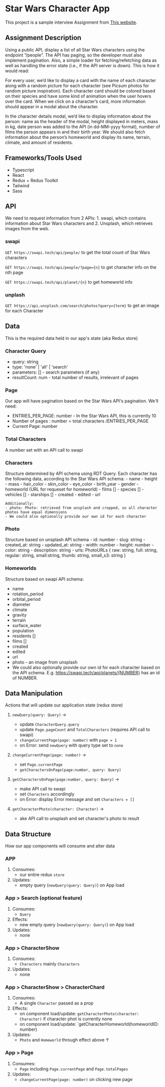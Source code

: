 # Star Wars Character App

This project is a sample interview Assignment from [This website](https://proxify.io/articles/suggestions-for-reactjs-code-test-assignments).

## Assignment Description

Using a public API, display a list of all Star Wars characters using the endpoint “/people”. The API has paging, so the developer must also implement pagination. Also, a simple loader for fetching/refetching data as well as handling the error state (i.e., if the API server is down).
This is how it would read:

For every user, we’d like to display a card with the name of each character along with a random picture for each character (see Picsum photos for random picture inspiration). Each character card should be colored based on their species and have some kind of animation when the user hovers over the card. When we click on a character’s card, more information should appear in a modal about the character.

In the character details modal, we’d like to display information about the person: name as the header of the modal, height displayed in meters, mass in kg, date person was added to the API (in dd-MM-yyyy format), number of films the person appears in and their birth year. We should also fetch information about the person’s homeworld and display its name, terrain, climate, and amount of residents.

## Frameworks/Tools Used
- Typescript
- React
- Redux + Redux Toolkit
- Tailwind
- Sass

## API

We need to request information from 2 APIs: 1. swapi, which contains information about Star Wars characters and 2. Unsplash, which retrieves images from the web.

### swapi

`GET https://swapi.tech/api/people/` to get the total count of Star Wars characters

`GET https://swapi.tech/api/people/?page={n}` to get character info on the nth page

`GET https://swapi.tech/api/planet/{n}` to get homeworld info

### unplash

`GET https://api.unsplash.com/search/photos?query={term}` to get an image for each Character

## Data

This is the required data held in our app's state (aka Redux store)

### Character Query
- query: string
- type: 'none' | 'all' | 'search'
- parameters: [] - search parameters (if any)
- resultCount: num - total number of results, irrelevant of pages

### Page

Our app will have pagination based on the Star Wars API's pagination. We'll need:
- ENTRIES_PER_PAGE: number - In the Star Wars API, this is currently 10
- Number of pages : number = total characters /ENTRIES_PER_PAGE
- Current Page: number

### Total Characters

A number set with an API call to swapi

### Characters

Structure determined by API schema using RDT Query. Each character has the following data, according to the Star Wars API schema:
    - name
    - height
    - mass
    - hair_color
    - skin_color
    - eye_color
    - birth_year
    - gender
    - homeworld (URL for requeset for homeworld)
    - films []
    - species []
    - vehicles []
    - starships []
    - created
    - edited
    - url
    
    Additionally:
    - photo: Photo: retrieved from unsplash and cropped, so all character photos have equal dimensions
    - We could also optionally provide our own id for each character

### Photo

Structure based on unsplash API schema
    -  id: number
    - slug: string
    - created_at: string
    - updated_at: string
    - width: number
    - height: number
    - color: string
    - description: string
    - urls: PhotoURLs {
      raw: string,
      full: string,
      regular: string,
      small:string,
      thumb: string,
      small_s3: string
    }

### Homeworlds

Structure based on swapi API schema:
- name
- rotation_period
- orbital_period
- diameter
- climate
- gravity
- terrain
- surface_water
- population
- residents []
- films []
- created
- edited
- url
- photo - an image from unsplash
- We could also optionally provide our own id for each character based on the API schema. E.g. https://swapi.tech/api/planets/{NUMBER} has an id of NUMBER.


## Data Manipulation

Actions that will update our application state (redux store)

1. `newQuery(query: Query)` →
    - update `CharacterQuery.query` 
    - update `Page.pageCount` and `TotalCharacters` (requires API call to swapi)
    - `changeCurrentPage(page: number)` with `page = 1`
    - on Error: send `newQuery` with query type set to `none`

2. `changeCurrentPage(page: number)` →
    - set `Page.currentPage`
    - `getCharactersOnPage(page:number, query: Query)`

3. `getCharactersOnPage(page:number, query: Query)` →
    - make API call to swapi
    - set `Characters` accordingly
    - on Error: display Error message and set `Characters = []`

4. `getCharacterPhoto(character: Character)` →
    - ake API call to unsplash and set character's photo to result

## Data Structure

How our app components will consume and alter data

### APP

1. Consumes:
    - our entire redux `store`
2. Updates:
    - empty query (`newQuery(query: Query)`) on App load

### App > Search (optional feature)

1. Consumes:
    - `Query`
2. Effects:
    - new empty query (`newQuery(query: Query)`) on App load
3. Updates:
    - none

### App > CharacterShow

1. Consumes:
    - `Characters` mainly `Characters`
2. Updates:
    - none

### App > CharacterShow > CharacterChard

1. Consumes:
    - A single `Character` passed as a prop
2. Effects:
    - on component load/update: `getCharacterPhoto(character: Character)` if character phot is currently none
    - on component load/update: `getCharacterHomeworld(homeworldID: number)
3. Updates:
    - `Photo` and `Homeworld` through effect above ↑

### App > Page

1. Consumes:
    - `Page` including `Page.currentPage` and `Page.totalPages`
2. Updates:
    - `changeCurrentPage(page: number)` on clicking new page




